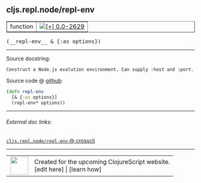 ## cljs.repl.node/repl-env



 <table border="1">
<tr>
<td>function</td>
<td><a href="https://github.com/cljsinfo/cljs-api-docs/tree/0.0-2629"><img valign="middle" alt="[+] 0.0-2629" title="Added in 0.0-2629" src="https://img.shields.io/badge/+-0.0--2629-lightgrey.svg"></a> </td>
</tr>
</table>


 <samp>
(__repl-env__ & {:as options})<br>
</samp>

---





Source docstring:

```
Construct a Node.js evalution environment. Can supply :host and :port.
```


Source code @ [github](https://github.com/clojure/clojurescript/blob/r3308/src/main/clojure/cljs/repl/node.clj#L216-L219):

```clj
(defn repl-env
  [& {:as options}]
  (repl-env* options))
```

<!--
Repo - tag - source tree - lines:

 <pre>
clojurescript @ r3308
└── src
    └── main
        └── clojure
            └── cljs
                └── repl
                    └── <ins>[node.clj:216-219](https://github.com/clojure/clojurescript/blob/r3308/src/main/clojure/cljs/repl/node.clj#L216-L219)</ins>
</pre>

-->

---



###### External doc links:

[`cljs.repl.node/repl-env` @ crossclj](http://crossclj.info/fun/cljs.repl.node/repl-env.html)<br>

---

 <table>
<tr><td>
<img valign="middle" align="right" width="48px" src="http://i.imgur.com/Hi20huC.png">
</td><td>
Created for the upcoming ClojureScript website.<br>
[edit here] | [learn how]
</td></tr></table>

[edit here]:https://github.com/cljsinfo/cljs-api-docs/blob/master/cljsdoc/cljs.repl.node/repl-env.cljsdoc
[learn how]:https://github.com/cljsinfo/cljs-api-docs/wiki/cljsdoc-files

<!--

This information was too distracting to show to readers, but I'll leave it
commented here since it is helpful to:

- pretty-print the data used to generate this document
- and show how to retrieve that data



The API data for this symbol:

```clj
{:ns "cljs.repl.node",
 :name "repl-env",
 :signature ["[& {:as options}]"],
 :history [["+" "0.0-2629"]],
 :type "function",
 :full-name-encode "cljs.repl.node/repl-env",
 :source {:code "(defn repl-env\n  [& {:as options}]\n  (repl-env* options))",
          :title "Source code",
          :repo "clojurescript",
          :tag "r3308",
          :filename "src/main/clojure/cljs/repl/node.clj",
          :lines [216 219]},
 :full-name "cljs.repl.node/repl-env",
 :docstring "Construct a Node.js evalution environment. Can supply :host and :port."}

```

Retrieve the API data for this symbol:

```clj
;; from Clojure REPL
(require '[clojure.edn :as edn])
(-> (slurp "https://raw.githubusercontent.com/cljsinfo/cljs-api-docs/catalog/cljs-api.edn")
    (edn/read-string)
    (get-in [:symbols "cljs.repl.node/repl-env"]))
```

-->
